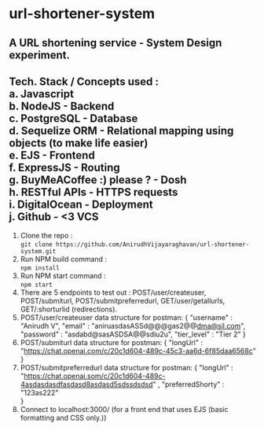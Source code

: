 # url-shortener-system
A URL shortening service - System Design experiment.
---
Tech. Stack / Concepts used : <br>
a. Javascript <br>
b. NodeJS - Backend <br>
c. PostgreSQL - Database <br>
d. Sequelize ORM - Relational mapping using objects (to make life easier) <br>
e. EJS - Frontend <br>
f. ExpressJS - Routing <br>
g. BuyMeACoffee :) please ? - Dosh <br>
h. RESTful APIs - HTTPS requests <br>
i. DigitalOcean - Deployment <br>
j. Github - <3 VCS <br>
---
1. Clone the repo : <br>
   ``` git clone https://github.com/AnirudhVijayaraghavan/url-shortener-system.git ```
2. Run NPM build command : <br>
   ``` npm install ```
3. Run NPM start command : <br>
   ``` npm start ```
4. There are 5 endpoints to test out : POST/user/createuser, POST/submiturl, POST/submitpreferredurl, GET/user/getallurls, GET/:shorturlid (redirections).
5. POST/user/createuser data structure for postman:
   {
    "username" : "Anirudh V",
    "email" : "aniruasdasASSd@@@gas2@@dma@sil.com",
    "password" : "asdabd@sasASDSA@@sdiu2u",
    "tier_level" : "Tier 2"
   }
6. POST/submiturl data structure for postman: 
   {
    "longUrl" : "https://chat.openai.com/c/20c1d604-489c-45c3-aa6d-6f85daa6568c"
   }
7. POST/submitpreferredurl data structure for postman:
   {
    "longUrl" : "https://chat.openai.som/c/20c1d604-489c-4asdasdasdfasdasd8asdasd5sdssdsdsd" ,
    "preferredShorty" : "123as222"    
   }
8. Connect to localhost:3000/ (for a front end that uses EJS (basic formatting and CSS only.))
